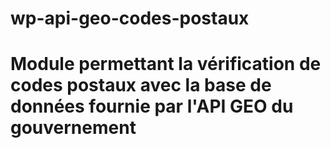 # wp-api-geo-codes-postaux

# Module permettant la vérification de codes postaux avec la base de données fournie par l'API GEO du gouvernement